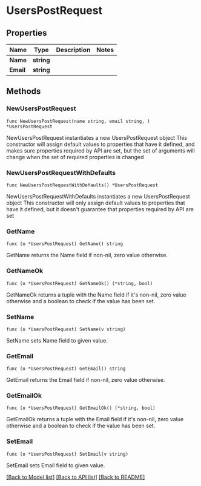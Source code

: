 # UsersPostRequest

## Properties

Name | Type | Description | Notes
------------ | ------------- | ------------- | -------------
**Name** | **string** |  | 
**Email** | **string** |  | 

## Methods

### NewUsersPostRequest

`func NewUsersPostRequest(name string, email string, ) *UsersPostRequest`

NewUsersPostRequest instantiates a new UsersPostRequest object
This constructor will assign default values to properties that have it defined,
and makes sure properties required by API are set, but the set of arguments
will change when the set of required properties is changed

### NewUsersPostRequestWithDefaults

`func NewUsersPostRequestWithDefaults() *UsersPostRequest`

NewUsersPostRequestWithDefaults instantiates a new UsersPostRequest object
This constructor will only assign default values to properties that have it defined,
but it doesn't guarantee that properties required by API are set

### GetName

`func (o *UsersPostRequest) GetName() string`

GetName returns the Name field if non-nil, zero value otherwise.

### GetNameOk

`func (o *UsersPostRequest) GetNameOk() (*string, bool)`

GetNameOk returns a tuple with the Name field if it's non-nil, zero value otherwise
and a boolean to check if the value has been set.

### SetName

`func (o *UsersPostRequest) SetName(v string)`

SetName sets Name field to given value.


### GetEmail

`func (o *UsersPostRequest) GetEmail() string`

GetEmail returns the Email field if non-nil, zero value otherwise.

### GetEmailOk

`func (o *UsersPostRequest) GetEmailOk() (*string, bool)`

GetEmailOk returns a tuple with the Email field if it's non-nil, zero value otherwise
and a boolean to check if the value has been set.

### SetEmail

`func (o *UsersPostRequest) SetEmail(v string)`

SetEmail sets Email field to given value.



[[Back to Model list]](../README.md#documentation-for-models) [[Back to API list]](../README.md#documentation-for-api-endpoints) [[Back to README]](../README.md)


